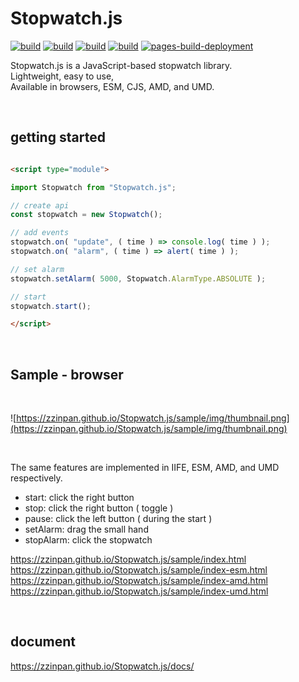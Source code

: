 # Stopwatch.js

[![build](https://github.com/zzinpan/Stopwatch.js/workflows/build/badge.svg)](https://github.com/zzinpan/Stopwatch.js/actions/workflows/build.yml)
[![build](https://github.com/zzinpan/Stopwatch.js/workflows/test-unit/badge.svg)](https://github.com/zzinpan/Stopwatch.js/actions/workflows/test-unit.yml)
[![build](https://github.com/zzinpan/Stopwatch.js/workflows/test-e2e/badge.svg)](https://github.com/zzinpan/Stopwatch.js/actions/workflows/test-e2e.yml)
[![build](https://github.com/zzinpan/Stopwatch.js/workflows/documentation/badge.svg)](https://github.com/zzinpan/Stopwatch.js/actions/workflows/documentation.yml)
[![pages-build-deployment](https://github.com/zzinpan/Stopwatch.js/actions/workflows/pages/pages-build-deployment/badge.svg)](https://github.com/zzinpan/Stopwatch.js/actions/workflows/pages/pages-build-deployment)

Stopwatch.js is a JavaScript-based stopwatch library.  
Lightweight, easy to use,  
Available in browsers, ESM, CJS, AMD, and UMD.  

<br>

## getting started

```html

<script type="module">

import Stopwatch from "Stopwatch.js";

// create api
const stopwatch = new Stopwatch();

// add events
stopwatch.on( "update", ( time ) => console.log( time ) );
stopwatch.on( "alarm", ( time ) => alert( time ) );

// set alarm
stopwatch.setAlarm( 5000, Stopwatch.AlarmType.ABSOLUTE );

// start
stopwatch.start();

</script>

```

<br>

## Sample - browser

<br>

![https://zzinpan.github.io/Stopwatch.js/sample/img/thumbnail.png](https://zzinpan.github.io/Stopwatch.js/sample/img/thumbnail.png)

<br>

The same features are implemented in IIFE, ESM, AMD, and UMD respectively.  

- start: click the right button 
- stop: click the right button ( toggle )
- pause: click the left button ( during the start )
- setAlarm: drag the small hand
- stopAlarm: click the stopwatch

https://zzinpan.github.io/Stopwatch.js/sample/index.html  
https://zzinpan.github.io/Stopwatch.js/sample/index-esm.html  
https://zzinpan.github.io/Stopwatch.js/sample/index-amd.html  
https://zzinpan.github.io/Stopwatch.js/sample/index-umd.html

<br>

## document
https://zzinpan.github.io/Stopwatch.js/docs/

<br>
